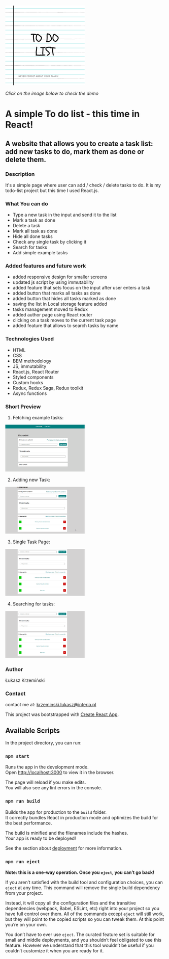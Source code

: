 <a href="https://lukaszkrzeminski.github.io/todo-list-react/"><img width=250px src="public/logo.png" title="Todo list logo" alt="logo listy zadań"></a>

*Click on the image below to check the demo*

# A simple To do list - this time in React!

## A website that allows you to create a task list: add new tasks to do, mark them as done or delete them.

### Description
It's a simple page where user can add / check / delete tasks to do. It is my todo-list project but this time I used React.js.

### What You can do

- Type a new task in the input and send it to the list
- Mark a task as done
- Delete a task
- Mark all task as done
- Hide all done tasks
- Check any single task by clicking it
- Search for tasks
- Add simple example tasks

### Added features and future work

- added responsive design for smaller screens
- updated js script by using immutability
- added feature that sets focus on the input after user enters a task
- added button that marks all tasks as done
- added button that hides all tasks marked as done
- saving the list in Local storage feature added
- tasks management moved to Redux
- added author page using React router
- clicking on a task moves to the current task page
- added feature that allows to search tasks by name


### Technologies Used

- HTML
- CSS
- BEM methodology
- JS, immutability
- React.js, React Router
- Styled components
- Custom hooks
- Redux, Redux Saga, Redux toolkit
- Async functions

### Short Preview

1. Fetching example tasks:

<img src="preview_example_tasks.gif" alt="adding example tasks" width=250px />

2. Adding new Task:

<img src="preview_new_task.gif" alt="adding new task" width=250px />

3. Single Task Page:

<img src="preview_single_task.gif" alt="single task page" width=250px />

4. Searching for tasks:

<img src="preview_searching_tasks.gif" alt="searching for tasks" width=250px />

### Author
Łukasz Krzemiński

### Contact
contact me at: [krzeminski.lukasz@interia.pl](krzeminski.lukasz@interia.pl)

This project was bootstrapped with [Create React App](https://github.com/facebook/create-react-app).

## Available Scripts

In the project directory, you can run:

### `npm start`

Runs the app in the development mode.<br />
Open [http://localhost:3000](http://localhost:3000) to view it in the browser.

The page will reload if you make edits.<br />
You will also see any lint errors in the console.

### `npm run build`

Builds the app for production to the `build` folder.<br />
It correctly bundles React in production mode and optimizes the build for the best performance.

The build is minified and the filenames include the hashes.<br />
Your app is ready to be deployed!

See the section about [deployment](https://facebook.github.io/create-react-app/docs/deployment) for more information.

### `npm run eject`

**Note: this is a one-way operation. Once you `eject`, you can’t go back!**

If you aren’t satisfied with the build tool and configuration choices, you can `eject` at any time. This command will remove the single build dependency from your project.

Instead, it will copy all the configuration files and the transitive dependencies (webpack, Babel, ESLint, etc) right into your project so you have full control over them. All of the commands except `eject` will still work, but they will point to the copied scripts so you can tweak them. At this point you’re on your own.

You don’t have to ever use `eject`. The curated feature set is suitable for small and middle deployments, and you shouldn’t feel obligated to use this feature. However we understand that this tool wouldn’t be useful if you couldn’t customize it when you are ready for it.